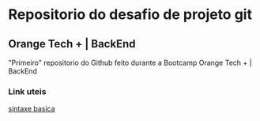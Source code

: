 # Repositorio do desafio de projeto git 
## Orange Tech + | BackEnd

"Primeiro" repositorio do Github feito durante a Bootcamp Orange Tech + | BackEnd

### Link uteis 
[sintaxe basica](https://www.markdownguide.org/basic-syntax/)
